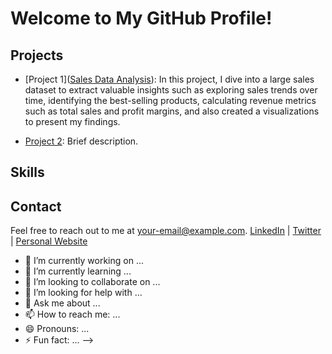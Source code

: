 # Welcome to My GitHub Profile!

## Projects
- [Project 1]([Sales Data Analysis](https://github.com/Mr-Ayeh/Sales_Data_Analysis)):
      In this project, I dive into a large sales dataset to extract valuable insights such as exploring sales trends over time, identifying the best-selling products, calculating revenue metrics such as total sales and profit margins, and also created a visualizations to present my findings.
  
- [Project 2](link-to-project-2): Brief description.

## Skills


## Contact
Feel free to reach out to me at [your-email@example.com](mailto:your-email@example.com).
[LinkedIn](https://www.linkedin.com/in/yourusername) | [Twitter](https://twitter.com/yourusername) | [Personal Website](https://www.yourwebsite.com)



- 🔭 I’m currently working on ...
- 🌱 I’m currently learning ...
- 👯 I’m looking to collaborate on ...
- 🤔 I’m looking for help with ...
- 💬 Ask me about ...
- 📫 How to reach me: ...
- 😄 Pronouns: ...
- ⚡ Fun fact: ...
-->
